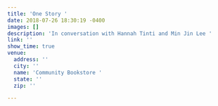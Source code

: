```yaml
---
title: 'One Story '
date: 2018-07-26 18:30:19 -0400
images: []
description: 'In conversation with Hannah Tinti and Min Jin Lee '
link: ''
show_time: true
venue:
  address: ''
  city: ''
  name: 'Community Bookstore '
  state: ''
  zip: ''

---
```

